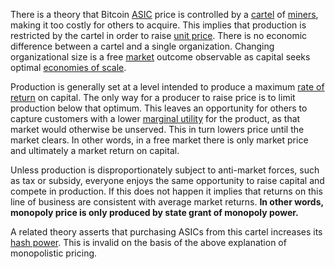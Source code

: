 There is a theory that Bitcoin [ASIC](https://en.wikipedia.org/wiki/Application-specific_integrated_circuit) price is controlled by a [cartel](https://mises.org/library/man-economy-and-state-power-and-market/html/p/1059) of [miners](Glossary#miner), making it too costly for others to acquire. This implies that production is restricted by the cartel in order to raise [unit price](https://en.wikipedia.org/wiki/Unit_price). There is no economic difference between a cartel and a single organization. Changing organizational size is a free [market](Glossary#market) outcome observable as capital seeks optimal [economies of scale](https://en.wikipedia.org/wiki/Economies_of_scale).

Production is generally set at a level intended to produce a maximum [rate of return](https://en.wikipedia.org/wiki/Rate_of_return) on capital. The only way for a producer to raise price is to limit production below that optimum. This leaves an opportunity for others to capture customers with a lower [marginal utility](https://en.wikipedia.org/wiki/Marginal_utility) for the product, as that market would otherwise be unserved. This in turn lowers price until the market clears. In other words, in a free market there is only market price and ultimately a market return on capital.

Unless production is disproportionately subject to anti-market forces, such as tax or subsidy, everyone enjoys the same opportunity to raise capital and compete in production. If this does not happen it implies that returns on this line of business are consistent with average market returns. **In other words, monopoly price is only produced by state grant of monopoly power.**

A related theory asserts that purchasing ASICs from this cartel increases its [hash power](Glossary#hash-power). This is invalid on the basis of the above explanation of monopolistic pricing.
